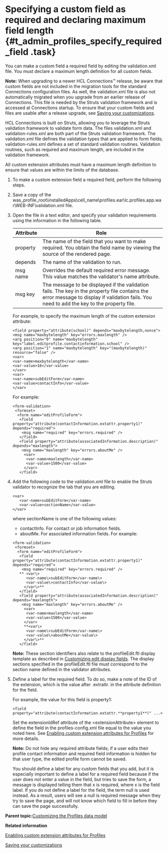 # Specifying a custom field as required and declaring maximum field length {#t_admin_profiles_specify_required_field .task}

You can make a custom field a required field by editing the validation.xml file. You must declare a maximum length definition for all custom fields.

**Note:** When upgrading to a newer HCL Connections™ release, be aware that custom fields are not included in the migration tools for the standard Connections configuration files. As well, the validation.xml file is also not automatically migrated when you upgrade from an earlier release of Connections. This file is needed by the Struts validation framework and is accessed at Connections startup. To ensure that your custom fields and files are usable after a release upgrade, see [Saving your customizations](../migrate/c_configuration_changes_after_update.md).

HCL Connections is built on Struts, allowing you to leverage the Struts validation framework to validate form data. The files validation.xml and validation-rules.xml are both part of the Struts validation framework. The validation.xml file defines the validation types that are applied to form fields; validation-rules.xml defines a set of standard validation routines. Validation routines, such as required and maximum length, are included in the validation framework.

All custom extension attributes must have a maximum length definition to ensure that values are within the limits of the database.

1.  To make a custom extension field a required field, perform the following steps.
2.  Save a copy of the was\_profile\_root\\installedApps\\cell\_name\\profiles.ear\\lc.profiles.app.war\\WEB-INF\\validation.xml file.

3.  Open the file in a text editor, and specify your validation requirements using the information in the following table.

    |Attribute|Role|
    |---------|----|
    |property|The name of the field that you want to make required. You obtain the field name by viewing the source of the rendered page.|
    |depends|The name of the validation to run.|
    |msg name|Overrides the default required error message. This value matches the validator's name attribute.|
    |msg key|The message to be displayed if the validation fails. The key in the property file contains the error message to display if validation fails. You need to add the key to the property file.|

    For example, to specify the maximum length of the custom extension attribute:

    ```
    <field property="attribute(school)" depends="maxbytelength,nonce">
    <msg name="maxbytelength" key="errors.maxlength" /> 
    <arg position="0" name="maxbytelength" key="label.editprofile.contactinformation.school" />
    <arg position="1" name="maxbytelength" key="(maxbytelength)" resource="false" />
    <var>
    <var-name>maxbytelength</var-name>
    <var-value>16</var-value>
    </var>
    <var>
    <var-name>subEditForm</var-name>
    <var-value>contactInfo</var-value>
    </var>
    ```

    For example:

    ```
    <form-validation>
     <formset>
      <form name="editProfileForm">
       <field property="attribute(contactInformation.extattr.property1)" depends="required">
        <msg name="required" key="errors.required" />
       </field>
       <field property="attribute(associatedInformation.description)" depends="maxlength">
        <msg name="maxlength" key="errors.aboutMe" />
         <var>
          <var-name>maxlength</var-name>
          <var-value>1500</var-value>
         </var>
       </field>
    ```

4.  Add the following code to the validation.xml file to enable the Struts validator to recognize the tab that you are editing.

    ```
    <var>
       <var-name>subEditForm</var-name>
       <var-value>sectionName</var-value>
    </var>
    ```

    where sectionName is one of the following values:

    -   contactInfo. For contact or job information fields.
    -   aboutMe. For associated information fields.
    For example:

    ```
    <form-validation>
     <formset>
      <form name="editProfileForm">
       <field property="attribute(contactInformation.extattr.property1)" depends="required">
        <msg name="required" key="errors.required" />
       ** <var\>
          <var-name\>subEditForm</var-name\>
          <var-value\>contactInfo</var-value\>
         </var\>**
       </field>
       <field property="attribute(associatedInformation.description)" depends="maxlength">
        <msg name="maxlength" key="errors.aboutMe" />
         <var>
          <var-name>maxlength</var-name>
          <var-value>1500</var-value>
         </var>
         **<var\>
          <var-name\>subEditForm</var-name\>
          <var-value\>aboutMe</var-value\>
         </var\>**
       </field>
    ```

    **Note:** These section identifiers also relate to the profileEdit.ftl display template as described in [Customizing edit display fields](t_admin_profiles_tbl_fields.md). The display sections specified in the profileEdit.ftl file must correspond to the section name defined in the validator attributes.

5.  Define a label for the required field. To do so, make a note of the ID of the extension, which is the value after .extrattr. in the attribute definition for the field.

    For example, the value for this field is property1:

    ```
    <field property="attribute(contactInformation.extattr.**property1**)" ...>
    ```

    Set the extensionIdRef attribute of the <extensionAttribute\> element to define the field in the profiles-config.xml file equal to the value you noted here. See [Enabling custom extension attributes for Profiles](t_admin_profiles_enable_custom_fields.md) for more details.

    **Note:** Do not hide any required attribute fields; if a user edits their profile contact information and required field information is hidden for that user type, the edited profile form cannot be saved.

    You should define a label for any custom fields that you add, but it is especially important to define a label for a required field because if the user does not enter a value in the field, but tries to save the form, a message is displayed telling them that x is required, where x is the field label. If you do not define a label for the field, the term null is used instead. As a result, users will see a null is required message when they try to save the page, and will not know which field to fill in before they can save the page successfully.


**Parent topic:**[Customizing the Profiles data model](../customize/r_admin_profiles_attributes.md)

**Related information**  


[Enabling custom extension attributes for Profiles](../customize/t_admin_profiles_enable_custom_fields.md)

[Saving your customizations](../migrate/c_configuration_changes_after_update.md)

